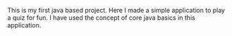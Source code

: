 This is my first java based project. Here I made a simple application to play a quiz for fun. I have used the concept of core java basics in this application.
